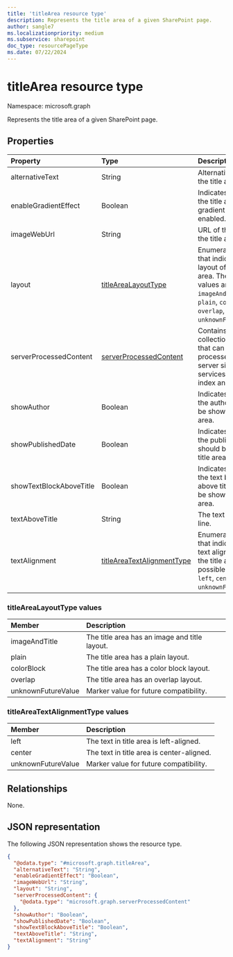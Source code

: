 ```yaml
---
title: 'titleArea resource type'
description: Represents the title area of a given SharePoint page.
author: sangle7
ms.localizationpriority: medium
ms.subservice: sharepoint
doc_type: resourcePageType
ms.date: 07/22/2024
---
```


# titleArea resource type

Namespace: microsoft.graph



Represents the title area of a given SharePoint page.

## Properties

| Property                | Type                                                                                      | Description                                                                                                                                                   |
| :---------------------- | :---------------------------------------------------------------------------------------- | :------------------------------------------------------------------------------------------------------------------------------------------------------------ |
| alternativeText         | String                                                                                    | Alternative text on the title area.                                                                                                                           |
| enableGradientEffect    | Boolean                                                                                   | Indicates whether the title area has a gradient effect enabled.                                                                                               |
| imageWebUrl                  | String                                                                                    | URL of the image in the title area.                                                                                                                           |
| layout                  | [titleAreaLayoutType](../resources/titlearea.md#titlearealayouttype-values)               | Enumeration value that indicates the layout of the title area. The possible values are: `imageAndTitle`, `plain`, `colorBlock`, `overlap`, `unknownFutureValue`. |
| serverProcessedContent | [serverProcessedContent](../resources/serverprocessedcontent.md) | Contains collections of data that can be processed by server side services like search index and link fixup. |
| showAuthor              | Boolean                                                                                   | Indicates whether the author should be shown in title area.                                                                                                  |
| showPublishedDate       | Boolean                                                                                   | Indicates whether the published date should be shown in title area.                                                                                           |
| showTextBlockAboveTitle | Boolean                                                                                   | Indicates whether the text block above title should be shown in title area.                                                                                   |
| textAboveTitle          | String                                                                                    | The text above title line.                                                                                                                                    |
| textAlignment           | [titleAreaTextAlignmentType](../resources/titlearea.md#titleareatextalignmenttype-values) | Enumeration value that indicates the text alignment of the title area. The possible values are: `left`, `center`, `unknownFutureValue`.                       |

### titleAreaLayoutType values

| Member             | Description                                   |
| :----------------- | :-------------------------------------------- |
| imageAndTitle      | The title area has an image and title layout. |
| plain              | The title area has a plain layout.            |
| colorBlock         | The title area has a color block layout.      |
| overlap            | The title area has an overlap layout.         |
| unknownFutureValue | Marker value for future compatibility.        |

### titleAreaTextAlignmentType values

| Member             | Description                               |
| :----------------- | :---------------------------------------- |
| left               | The text in title area is left-aligned.   |
| center             | The text in title area is center-aligned. |
| unknownFutureValue | Marker value for future compatibility.    |

## Relationships

None.

## JSON representation

The following JSON representation shows the resource type.

<!-- {
  "blockType": "resource",
  "@odata.type": "microsoft.graph.titleArea"
}
-->

```json
{
  "@odata.type": "#microsoft.graph.titleArea",
  "alternativeText": "String",
  "enableGradientEffect": "Boolean",
  "imageWebUrl": "String",
  "layout": "String",
  "serverProcessedContent": {
    "@odata.type": "microsoft.graph.serverProcessedContent"
  },
  "showAuthor": "Boolean",
  "showPublishedDate": "Boolean",
  "showTextBlockAboveTitle": "Boolean",
  "textAboveTitle": "String",
  "textAlignment": "String"
}
```
